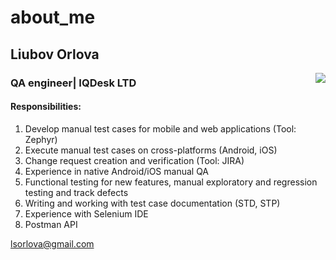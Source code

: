 # about_me
## Liubov Orlova
<img align="right" src="https://user-images.githubusercontent.com/118666858/204103485-237b2076-e418-4add-b196-0e0fa39e1844.png">


### QA engineer| IQDesk LTD

#### Responsibilities:

1. Develop manual test cases for mobile and web applications (Tool: Zephyr)
2. Execute manual test cases on cross-platforms (Android, iOS)
3. Change request creation and verification (Tool: JIRA)
4. Experience in native Android/iOS manual QA
5. Functional testing for new features, manual exploratory and regression testing and track defects
6. Writing and working with test case documentation (STD, STP)
7. Experience with Selenium IDE
8. Postman API


lsorlova@gmail.com

